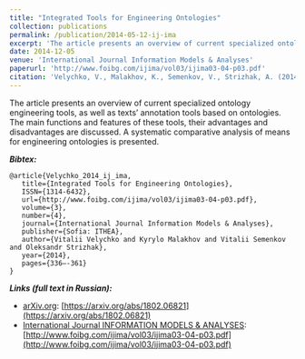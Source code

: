```yaml
---
title: "Integrated Tools for Engineering Ontologies"
collection: publications
permalink: /publication/2014-05-12-ij-ima
excerpt: 'The article presents an overview of current specialized ontology engineering tools, as well as texts’ annotation tools based on ontologies. The main functions and features of these tools, their advantages and disadvantages are discussed. A systematic comparative analysis of means for engineering ontologies is presented.'
date: 2014-12-05
venue: 'International Journal Information Models & Analyses'
paperurl: 'http://www.foibg.com/ijima/vol03/ijima03-04-p03.pdf'
citation: 'Velychko, V., Malakhov, K., Semenkov, V., Strizhak, A. (2014). Integrated Tools for Engineering Ontologies. <i>International Journal Information Models & Analyses, 3(4)</i>, 336–361. Retrieved from http://www.foibg.com/ijima/vol03/ijima03-04-p03.pdf'
---
```


The article presents an overview of current specialized ontology engineering tools, as well as texts’ annotation tools based on ontologies. The main functions and features of these tools, their advantages and disadvantages are discussed. A systematic comparative analysis of means for engineering ontologies is presented.

***Bibtex:***
```
@article{Velychko_2014_ij_ima,
   title={Integrated Tools for Engineering Ontologies},
   ISSN={1314-6432},
   url={http://www.foibg.com/ijima/vol03/ijima03-04-p03.pdf},
   volume={3},
   number={4},
   journal={International Journal Information Models & Analyses},
   publisher={Sofia: ITHEA},
   author={Vitalii Velychko and Kyrylo Malakhov and Vitalii Semenkov and Oleksandr Strizhak},
   year={2014},
   pages={336–-361}
}
```

***Links (full text in Russian):***
* [arXiv.org](https://arxiv.org/a/0000-0003-3223-9844): [https://arxiv.org/abs/1802.06821](https://arxiv.org/abs/1802.06821)
* [International Journal INFORMATION MODELS & ANALYSES](http://www.foibg.com/ijima/ijima-finfo.htm): [http://www.foibg.com/ijima/vol03/ijima03-04-p03.pdf](http://www.foibg.com/ijima/vol03/ijima03-04-p03.pdf)